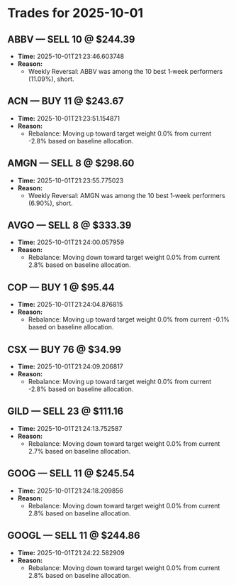 # Trades for 2025-10-01

## ABBV — SELL 10 @ $244.39
- **Time:** 2025-10-01T21:23:46.603748
- **Reason:**
  - Weekly Reversal: ABBV was among the 10 best 1‑week performers (11.09%), short.

## ACN — BUY 11 @ $243.67
- **Time:** 2025-10-01T21:23:51.154871
- **Reason:**
  - Rebalance: Moving up toward target weight 0.0% from current -2.8% based on baseline allocation.

## AMGN — SELL 8 @ $298.60
- **Time:** 2025-10-01T21:23:55.775023
- **Reason:**
  - Weekly Reversal: AMGN was among the 10 best 1‑week performers (6.90%), short.

## AVGO — SELL 8 @ $333.39
- **Time:** 2025-10-01T21:24:00.057959
- **Reason:**
  - Rebalance: Moving down toward target weight 0.0% from current 2.8% based on baseline allocation.

## COP — BUY 1 @ $95.44
- **Time:** 2025-10-01T21:24:04.876815
- **Reason:**
  - Rebalance: Moving up toward target weight 0.0% from current -0.1% based on baseline allocation.

## CSX — BUY 76 @ $34.99
- **Time:** 2025-10-01T21:24:09.206817
- **Reason:**
  - Rebalance: Moving up toward target weight 0.0% from current -2.8% based on baseline allocation.

## GILD — SELL 23 @ $111.16
- **Time:** 2025-10-01T21:24:13.752587
- **Reason:**
  - Rebalance: Moving down toward target weight 0.0% from current 2.7% based on baseline allocation.

## GOOG — SELL 11 @ $245.54
- **Time:** 2025-10-01T21:24:18.209856
- **Reason:**
  - Rebalance: Moving down toward target weight 0.0% from current 2.8% based on baseline allocation.

## GOOGL — SELL 11 @ $244.86
- **Time:** 2025-10-01T21:24:22.582909
- **Reason:**
  - Rebalance: Moving down toward target weight 0.0% from current 2.8% based on baseline allocation.

